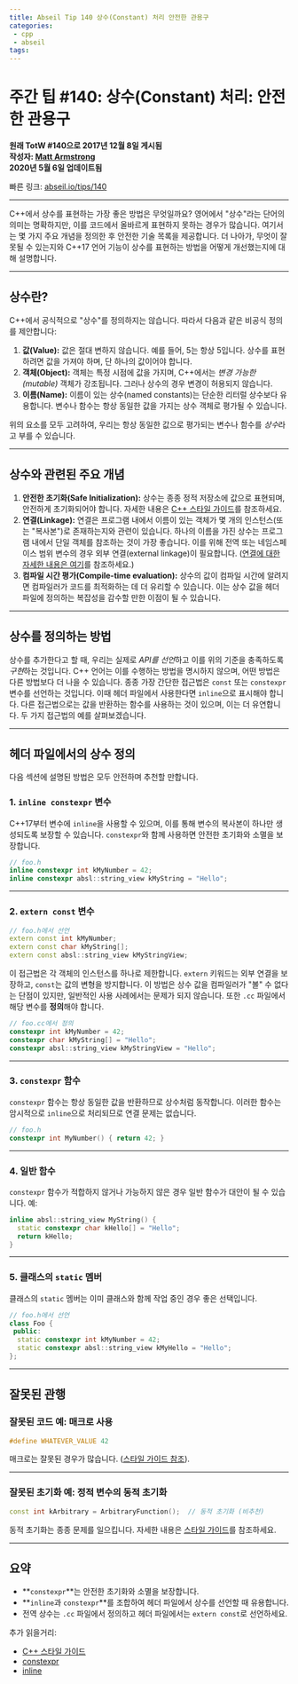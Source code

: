 ```yaml
---
title: Abseil Tip 140 상수(Constant) 처리 안전한 관용구
categories:
 - cpp
 - abseil
tags:
---
```



# 주간 팁 #140: 상수(Constant) 처리: 안전한 관용구

**원래 TotW #140으로 2017년 12월 8일 게시됨**  
**작성자: [Matt Armstrong](mailto:gmatta@gmail.com)**  
**2020년 5월 6일 업데이트됨**  

빠른 링크: [abseil.io/tips/140](https://abseil.io/tips/140)

---

C++에서 상수를 표현하는 가장 좋은 방법은 무엇일까요? 영어에서 "상수"라는 단어의 의미는 명확하지만, 이를 코드에서 올바르게 표현하지 못하는 경우가 많습니다. 여기서는 몇 가지 주요 개념을 정의한 후 안전한 기술 목록을 제공합니다. 더 나아가, 무엇이 잘못될 수 있는지와 C++17 언어 기능이 상수를 표현하는 방법을 어떻게 개선했는지에 대해 설명합니다.

---

## 상수란?

C++에서 공식적으로 "상수"를 정의하지는 않습니다. 따라서 다음과 같은 비공식 정의를 제안합니다:

1. **값(Value):** 값은 절대 변하지 않습니다. 예를 들어, 5는 항상 5입니다. 상수를 표현하려면 값을 가져야 하며, 단 하나의 값이어야 합니다.
2. **객체(Object):** 객체는 특정 시점에 값을 가지며, C++에서는 *변경 가능한(mutable)* 객체가 강조됩니다. 그러나 상수의 경우 변경이 허용되지 않습니다.
3. **이름(Name):** 이름이 있는 상수(named constants)는 단순한 리터럴 상수보다 유용합니다. 변수나 함수는 항상 동일한 값을 가지는 상수 객체로 평가될 수 있습니다.

위의 요소를 모두 고려하여, 우리는 항상 동일한 값으로 평가되는 변수나 함수를 *상수*라고 부를 수 있습니다.

---

## 상수와 관련된 주요 개념

1. **안전한 초기화(Safe Initialization):** 상수는 종종 정적 저장소에 값으로 표현되며, 안전하게 초기화되어야 합니다. 자세한 내용은 [C++ 스타일 가이드](https://google.github.io/styleguide/cppguide.html#Static_and_Global_Variables)를 참조하세요.
2. **연결(Linkage):** 연결은 프로그램 내에서 이름이 있는 객체가 몇 개의 인스턴스(또는 "복사본")로 존재하는지와 관련이 있습니다. 하나의 이름을 가진 상수는 프로그램 내에서 단일 객체를 참조하는 것이 가장 좋습니다. 이를 위해 전역 또는 네임스페이스 범위 변수의 경우 외부 연결(external linkage)이 필요합니다. ([연결에 대한 자세한 내용은 여기](http://en.cppreference.com/w/cpp/language/storage_duration)를 참조하세요.)
3. **컴파일 시간 평가(Compile-time evaluation):** 상수의 값이 컴파일 시간에 알려지면 컴파일러가 코드를 최적화하는 데 더 유리할 수 있습니다. 이는 상수 값을 헤더 파일에 정의하는 복잡성을 감수할 만한 이점이 될 수 있습니다.

---

## 상수를 정의하는 방법

상수를 추가한다고 할 때, 우리는 실제로 *API를 선언*하고 이를 위의 기준을 충족하도록 *구현*하는 것입니다. C++ 언어는 이를 수행하는 방법을 명시하지 않으며, 어떤 방법은 다른 방법보다 더 나을 수 있습니다. 종종 가장 간단한 접근법은 `const` 또는 `constexpr` 변수를 선언하는 것입니다. 이때 헤더 파일에서 사용한다면 `inline`으로 표시해야 합니다. 다른 접근법으로는 값을 반환하는 함수를 사용하는 것이 있으며, 이는 더 유연합니다. 두 가지 접근법의 예를 살펴보겠습니다.

---

## 헤더 파일에서의 상수 정의

다음 섹션에 설명된 방법은 모두 안전하며 추천할 만합니다.

### 1. `inline constexpr` 변수

C++17부터 변수에 `inline`을 사용할 수 있으며, 이를 통해 변수의 복사본이 하나만 생성되도록 보장할 수 있습니다. `constexpr`와 함께 사용하면 안전한 초기화와 소멸을 보장합니다.

```cpp
// foo.h
inline constexpr int kMyNumber = 42;
inline constexpr absl::string_view kMyString = "Hello";
```

---

### 2. `extern const` 변수

```cpp
// foo.h에서 선언
extern const int kMyNumber;
extern const char kMyString[];
extern const absl::string_view kMyStringView;
```

이 접근법은 각 객체의 인스턴스를 하나로 제한합니다. `extern` 키워드는 외부 연결을 보장하고, `const`는 값의 변형을 방지합니다. 이 방법은 상수 값을 컴파일러가 "볼" 수 없다는 단점이 있지만, 일반적인 사용 사례에서는 문제가 되지 않습니다. 또한 `.cc` 파일에서 해당 변수를 **정의**해야 합니다.

```cpp
// foo.cc에서 정의
constexpr int kMyNumber = 42;
constexpr char kMyString[] = "Hello";
constexpr absl::string_view kMyStringView = "Hello";
```

---

### 3. `constexpr` 함수

`constexpr` 함수는 항상 동일한 값을 반환하므로 상수처럼 동작합니다. 이러한 함수는 암시적으로 `inline`으로 처리되므로 연결 문제는 없습니다.

```cpp
// foo.h
constexpr int MyNumber() { return 42; }
```

---

### 4. 일반 함수

`constexpr` 함수가 적합하지 않거나 가능하지 않은 경우 일반 함수가 대안이 될 수 있습니다. 예:

```cpp
inline absl::string_view MyString() {
  static constexpr char kHello[] = "Hello";
  return kHello;
}
```

---

### 5. 클래스의 `static` 멤버

클래스의 `static` 멤버는 이미 클래스와 함께 작업 중인 경우 좋은 선택입니다.

```cpp
// foo.h에서 선언
class Foo {
 public:
  static constexpr int kMyNumber = 42;
  static constexpr absl::string_view kMyHello = "Hello";
};
```

---

## 잘못된 관행

### 잘못된 코드 예: 매크로 사용

```cpp
#define WHATEVER_VALUE 42
```

매크로는 잘못된 경우가 많습니다. ([스타일 가이드 참조](https://google.github.io/styleguide/cppguide.html#Preprocessor_Macros)).

---

### 잘못된 초기화 예: 정적 변수의 동적 초기화

```cpp
const int kArbitrary = ArbitraryFunction();  // 동적 초기화 (비추천)
```

동적 초기화는 종종 문제를 일으킵니다. 자세한 내용은 [스타일 가이드](https://google.github.io/styleguide/cppguide.html#Static_and_Global_Variables)를 참조하세요.

---

## 요약

- **`constexpr`**는 안전한 초기화와 소멸을 보장합니다.
- **`inline`과 `constexpr`**를 조합하여 헤더 파일에서 상수를 선언할 때 유용합니다.
- 전역 상수는 `.cc` 파일에서 정의하고 헤더 파일에서는 `extern const`로 선언하세요.

추가 읽을거리:  
- [C++ 스타일 가이드](https://google.github.io/styleguide/cppguide.html#Static_and_Global_Variables)  
- [constexpr](http://en.cppreference.com/w/cpp/language/constexpr)  
- [inline](http://en.cppreference.com/w/cpp/language/inline)  